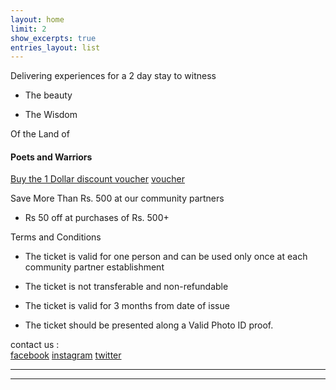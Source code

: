 ```yaml
---
layout: home
limit: 2
show_excerpts: true
entries_layout: list
---
```



Delivering experiences for a 2 day stay to witness

* The beauty

* The Wisdom

Of the Land of

#### Poets and Warriors


[Buy the 1 Dollar discount voucher](https://ti.to/the-hd-tour/march-weekends/with/mlk-6mmacpy) [voucher](https://ti.to/the-hd-tour/march-weekends/with/mlk-6mmacpy)

Save More Than Rs. 500 at our community partners

* Rs 50 off at purchases of Rs. 500+

Terms and Conditions

* The ticket is valid for one person and can be used only once at each community partner establishment

* The ticket is not transferable and non-refundable

* The ticket is valid for 3 months from date of issue

* The ticket should be presented along a Valid Photo ID proof.




contact us :  
[facebook](facebook.com/thehdtour)          [instagram](instagram.com/thehdtour)       [twitter](twitter.com/thehdtour)


-------------------------------------------------------------
-------------------------------------------------------------
